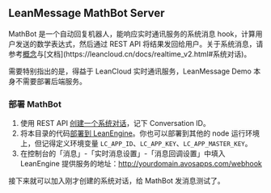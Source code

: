 LeanMessage MathBot Server
----

MathBot 是一个自动回复机器人，能响应实时通讯服务的系统消息 hook，计算用户发送的数学表达式，然后通过 REST API 将结果发回给用户。关于系统消息，请参考[概念](https://leancloud.cn/docs/realtime_v2.html#系统对话_System_Conversation_)与[文档](https://leancloud.cn/docs/realtime_v2.html#系统对话)。

需要特别指出的是，得益于 LeanCloud 实时通讯服务，LeanMessage Demo 本身不需要部署后端服务。

### 部署 MathBot

1. 使用 REST API [创建一个系统对话](https://leancloud.cn/docs/realtime_rest_api.html#创建一个对话)，记下 Conversation ID。
2. 将本目录的代码[部署到 LeanEngine](https://leancloud.cn/docs/cloud_code_commandline.html#部署)。你也可以部署到其他的 node 运行环境上，但记得定义环境变量 `LC_APP_ID`、`LC_APP_KEY`、`LC_APP_MASTER_KEY`。
3. 在控制台的「消息」-「实时消息设置」-「消息回调设置」中填入 LeanEngine 提供服务的地址：http://yourdomain.avosapps.com/webhook

接下来就可以加入刚才创建的系统对话，给 MathBot 发消息测试了。

